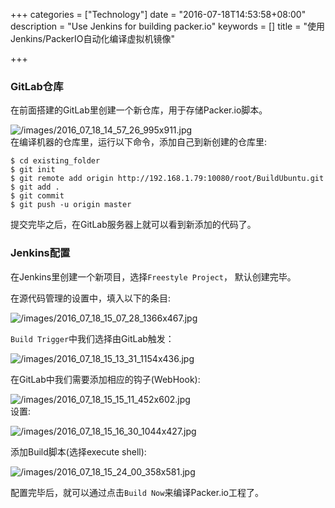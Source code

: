 +++
categories = ["Technology"]
date = "2016-07-18T14:53:58+08:00"
description = "Use Jenkins for building packer.io"
keywords = []
title = "使用Jenkins/PackerIO自动化编译虚拟机镜像"

+++
### GitLab仓库
在前面搭建的GitLab里创建一个新仓库，用于存储Packer.io脚本。    

![/images/2016_07_18_14_57_26_995x911.jpg](/images/2016_07_18_14_57_26_995x911.jpg)     
在编译机器的仓库里，运行以下命令，添加自己到新创建的仓库里:     

```
$ cd existing_folder
$ git init
$ git remote add origin http://192.168.1.79:10080/root/BuildUbuntu.git
$ git add .
$ git commit
$ git push -u origin master
```
提交完毕之后，在GitLab服务器上就可以看到新添加的代码了。      

### Jenkins配置
在Jenkins里创建一个新项目，选择`Freestyle Project`， 默认创建完毕。    

在源代码管理的设置中，填入以下的条目:     

![/images/2016_07_18_15_07_28_1366x467.jpg](/images/2016_07_18_15_07_28_1366x467.jpg)   

`Build Trigger`中我们选择由GitLab触发：    

![/images/2016_07_18_15_13_31_1154x436.jpg](/images/2016_07_18_15_13_31_1154x436.jpg)    

在GitLab中我们需要添加相应的钩子(WebHook):     

![/images/2016_07_18_15_15_11_452x602.jpg](/images/2016_07_18_15_15_11_452x602.jpg)     
设置:     

![/images/2016_07_18_15_16_30_1044x427.jpg](/images/2016_07_18_15_16_30_1044x427.jpg)    

添加Build脚本(选择execute shell):    

![/images/2016_07_18_15_24_00_358x581.jpg](/images/2016_07_18_15_24_00_358x581.jpg)       

配置完毕后，就可以通过点击`Build Now`来编译Packer.io工程了。 
